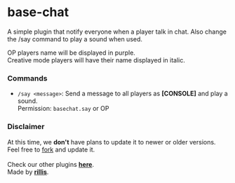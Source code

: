 # base-chat

A simple plugin that notify everyone when a player talk in chat. Also change the /say command to play a sound when used.

OP players name will be displayed in purple.<bR>
Creative mode players will have their name displayed in italic.

### Commands
- `/say <message>`: Send a message to all players as **[CONSOLE]** and play a sound. <bR>
Permission: `basechat.say` or OP

### Disclaimer
At this time, we **don't** have plans to update it to newer or older versions. Feel free to [fork](https://github.com/rlsmine/base-chat/fork) and update it.
<br>
<br>
Check our other plugins [**here**](https://github.com/orgs/rlsmine/repositories).<bR>
Made by [**rillis**](https://github.com/rillis).
